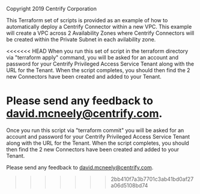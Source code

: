Copyright 2019 Centrify Corporation
 
This Terraform set of scripts is provided as an example of how to automatically deploy a Centrify Connector within a new VPC. This example will create a VPC across 2 Availability Zones where Centrify Connectors will be created within the Private Subnet in each avilability zone. 

<<<<<<< HEAD
When you run this set of script in the terraform directory via "terraform apply" command, you will be asked for an account and password for your Centrify Privileged Access Service Tenant along with the URL for the Tenant. When the script completes, you should then find the 2 new Connectors have been created and added to your Tenant. 

Please send any feedback to david.mcneely@centrify.com. 
=======
Once you run this script via "terraform commit" you will be asked for an account and password for your Centrify Privileged Access Service Tenant along with the URL for the Tenant. When the script completes, you should then find the 2 new Connectors have been created and added to your Tenant. 

Please send any feedback to david.mcneely@centrify.com. 
 
>>>>>>> 2bb410f7a3b7701c3ab41bd0af27a06d5108bd74
